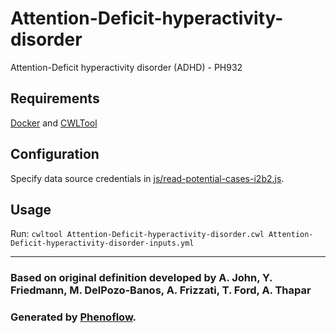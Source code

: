 # Attention-Deficit-hyperactivity-disorder

Attention-Deficit hyperactivity disorder (ADHD) - PH932

## Requirements

[Docker](https://docs.docker.com/install/) and [CWLTool](https://github.com/common-workflow-language/cwltool#install)

## Configuration

Specify data source credentials in [js/read-potential-cases-i2b2.js](js/read-potential-cases-i2b2.js).

## Usage

Run: `cwltool Attention-Deficit-hyperactivity-disorder.cwl Attention-Deficit-hyperactivity-disorder-inputs.yml`

***

### Based on original definition developed by A. John, Y. Friedmann, M. DelPozo-Banos, A. Frizzati, T. Ford, A. Thapar
### Generated by [Phenoflow](https://kclhi.org/phenoflow).
